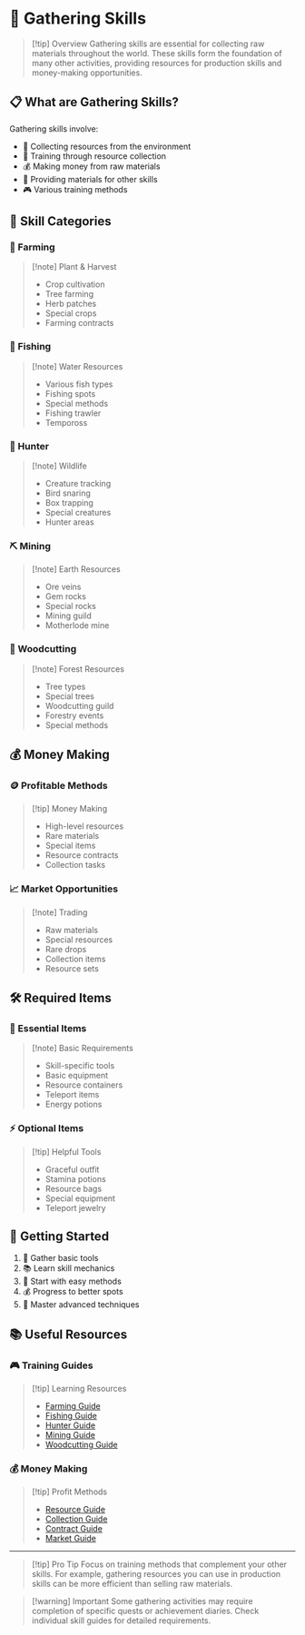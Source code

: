 # 🌿 Gathering Skills

> [!tip] Overview
> Gathering skills are essential for collecting raw materials throughout the world. These skills form the foundation of many other activities, providing resources for production skills and money-making opportunities.

## 📋 What are Gathering Skills?

Gathering skills involve:
- 🌱 Collecting resources from the environment
- 🎯 Training through resource collection
- 💰 Making money from raw materials
- 🔄 Providing materials for other skills
- 🎮 Various training methods

## 🎯 Skill Categories

<div class="grid grid-cols-1 md:grid-cols-2 gap-4">
<div>

### 🌱 Farming
> [!note] Plant & Harvest
> - Crop cultivation
> - Tree farming
> - Herb patches
> - Special crops
> - Farming contracts

### 🎣 Fishing
> [!note] Water Resources
> - Various fish types
> - Fishing spots
> - Special methods
> - Fishing trawler
> - Tempoross

### 🦊 Hunter
> [!note] Wildlife
> - Creature tracking
> - Bird snaring
> - Box trapping
> - Special creatures
> - Hunter areas

</div>
<div>

### ⛏️ Mining
> [!note] Earth Resources
> - Ore veins
> - Gem rocks
> - Special rocks
> - Mining guild
> - Motherlode mine

### 🌳 Woodcutting
> [!note] Forest Resources
> - Tree types
> - Special trees
> - Woodcutting guild
> - Forestry events
> - Special methods

</div>
</div>

## 💰 Money Making

<div class="grid grid-cols-1 md:grid-cols-2 gap-4">
<div>

### 🪙 Profitable Methods
> [!tip] Money Making
> - High-level resources
> - Rare materials
> - Special items
> - Resource contracts
> - Collection tasks

</div>
<div>

### 📈 Market Opportunities
> [!note] Trading
> - Raw materials
> - Special resources
> - Rare drops
> - Collection items
> - Resource sets

</div>
</div>

## 🛠️ Required Items

<div class="grid grid-cols-1 md:grid-cols-2 gap-4">
<div>

### 🎒 Essential Items
> [!note] Basic Requirements
> - Skill-specific tools
> - Basic equipment
> - Resource containers
> - Teleport items
> - Energy potions

</div>
<div>

### ⚡ Optional Items
> [!tip] Helpful Tools
> - Graceful outfit
> - Stamina potions
> - Resource bags
> - Special equipment
> - Teleport jewelry

</div>
</div>

## 🚀 Getting Started

1. 🎒 Gather basic tools
2. 📚 Learn skill mechanics
3. 🎯 Start with easy methods
4. 💰 Progress to better spots
5. 🌟 Master advanced techniques

## 📚 Useful Resources

<div class="grid grid-cols-1 md:grid-cols-2 gap-4">
<div>

### 🎮 Training Guides
> [!tip] Learning Resources
> - [Farming Guide](/skills/gathering/farming)
> - [Fishing Guide](/skills/gathering/fishing)
> - [Hunter Guide](/skills/gathering/hunter)
> - [Mining Guide](/skills/gathering/mining)
> - [Woodcutting Guide](/skills/gathering/woodcutting)

</div>
<div>

### 💰 Money Making
> [!tip] Profit Methods
> - [Resource Guide](/guides/money-making/resources)
> - [Collection Guide](/guides/money-making/collections)
> - [Contract Guide](/guides/money-making/contracts)
> - [Market Guide](/guides/money-making/market)

</div>
</div>

---

> [!tip] Pro Tip
> Focus on training methods that complement your other skills. For example, gathering resources you can use in production skills can be more efficient than selling raw materials.

> [!warning] Important
> Some gathering activities may require completion of specific quests or achievement diaries. Check individual skill guides for detailed requirements.
